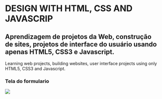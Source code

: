 # DESIGN WITH HTML, CSS AND JAVASCRIP

## Aprendizagem de projetos da Web, construção de sites, projetos de interface do usuário usando apenas HTML5, CSS3 e Javascript.
   Learning web projects, building websites, user interface projects using only HTML5, CSS3 and Javascript.


### Tela do formulario
![](https://github.com/enivaldoqueiroz/Login-Form-Using-Only-HTML-CSS-N001/blob/main/M%C3%ADdia2.gif)
